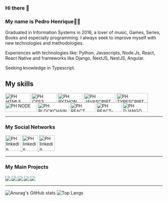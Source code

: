 ### Hi there 👋
### My name is Pedro Henrique🐱‍🏍
Graduated in Information Systems in 2016, a lover of music, Games, Series, Books and especially programming. I always seek to improve myself with new technologies and methodologies.

Experiences
with technologies like: Python, Javascripts, Node.Js, React, React Native and frameworks like Django, NextJS, NestJS, Angular.

Seeking knowledge in Typescript.

## My skills
<div>
  <img align="center" alt="PH HTML5" height=30 width=80 src="https://img.shields.io/badge/HTML-239120?style=for-the-badge&logo=html5&logoColor=white">
  <img align="center" alt="PH CSS3" height=30 width=80 src="https://img.shields.io/badge/CSS3-1572B6?style=for-the-badge&logo=css3&logoColor=white">
  <img align="center" alt="PH PYTHON" height=30 width=80 src="https://img.shields.io/badge/Python-14354C?style=for-the-badge&logo=python&logoColor=white">
  <img align="center" alt="PH JAVASCRIPT" height=30 width=100 src="https://img.shields.io/badge/JavaScript-323330?style=for-the-badge&logo=javascript&logoColor=F7DF1E">
  <img align="center" alt="PH TYPESCRIPT" height=30 width=100 src="https://img.shields.io/badge/TypeScript-007ACC?style=for-the-badge&logo=typescript&logoColor=white">
  <img align="center" alt="PH NODE" height=30 width=100 src="https://img.shields.io/badge/Node.js-43853D?style=for-the-badge&logo=node.js&logoColor=white">
  <img align="center" alt="PH BLOCKCHAIN" height=30 width=100 src="https://img.shields.io/badge/Blockchain.com-121D33?logo=blockchaindotcom&logoColor=fff&style=for-the-badge">
  <img align="center" alt="PH REACT" height=30 width=80 src="https://img.shields.io/badge/React-20232A?style=for-the-badge&logo=react&logoColor=61DAFB">
  <img align="center" alt="PH REACT-NATIVE" height=30 width=80 src="https://img.shields.io/badge/react_native-%2320232a.svg?style=for-the-badge&logo=react&logoColor=%2361DAFB">

  <img align="center" alt="PH DJANGO" height=30 width=80 src="https://img.shields.io/badge/Django-092E20?style=for-the-badge&logo=django&logoColor=white">
</div>
<hr>

### My Social Networks
<div>
  <a href="https://www.linkedin.com/in/pedrohesm/">
    <img alt="PH linkedin" height=50 width=50 src="https://cdn.jsdelivr.net/gh/devicons/devicon/icons/linkedin/linkedin-original.svg" />
  </a>
    <a href="https://github.com/pedrokasak">
    <img alt="PH linkedin" height=50 width=50 src="https://cdn.jsdelivr.net/gh/devicons/devicon/icons/github/github-original.svg" />
  </a>
    <a href="https://www.facebook.com/pedrocajacone">
    <img alt="PH linkedin" height=50 width=50 src="https://cdn.jsdelivr.net/gh/devicons/devicon/icons/facebook/facebook-original.svg" />
  </a>
  
</div>

<hr>

### My Main Projects

<a href="https://github.com/pedrokasak/smart-app">
  <img align="center" src="https://github-readme-stats.vercel.app/api/pin/?username=pedrokasak&repo=smart-app&theme=dracula" />
</a>
<a href="https://github.com/pedrokasak/exchangeCrypto">
  <img align="center" src="https://github-readme-stats.vercel.app/api/pin/?username=pedrokasak&repo=exchangeCrypto&theme=dracula" />
</a>
<a href="https://github.com/pedrokasak/finance_ia">
  <img align="center" src="https://github-readme-stats.vercel.app/api/pin/?username=pedrokasak&repo=finance_ia&theme=dracula" />
</a>
<a href="https://github.com/pedrokasak/medispark-leap">
  <img align="center" src="https://github-readme-stats.vercel.app/api/pin/?username=pedrokasak&repo=medispark-leap&theme=dracula" />
</a>
<a href="https://github.com/pedrokasak/analyze_benchmark">
  <img align="center" src="https://github-readme-stats.vercel.app/api/pin/?username=pedrokasak&repo=analyze_benchmark&theme=dracula" />
</a>


<hr>

![Anurag's GitHub stats](https://github-readme-stats.vercel.app/api?username=pedrokasak&show_icons=true&theme=tokyonight)  ![Top Langs](https://github-readme-stats.vercel.app/api/top-langs/?username=pedrokasak&layout=compact&theme=tokyonight)
<!--
**pedrokasak/pedrokasak** is a ✨ _special_ ✨ repository because its `README.md` (this file) appears on your GitHub profile.

Here are some ideas to get you started:

- 🔭 I’m currently working on ...
- 🌱 I’m currently learning ...
- 👯 I’m looking to collaborate on ...
- 🤔 I’m looking for help with ...
- 💬 Ask me about ...
- 📫 How to reach me: ...
- 😄 Pronouns: ...
- ⚡ Fun fact: ...
-->
